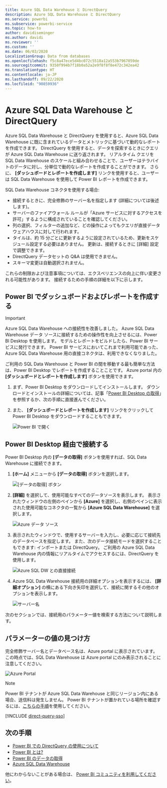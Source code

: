 ```yaml
---
title: Azure SQL Data Warehouse と DirectQuery
description: Azure SQL Data Warehouse と DirectQuery
ms.service: powerbi
ms.subservice: powerbi-service
ms.topic: how-to
author: davidiseminger
ms.author: davidi
ms.reviewer: ''
ms.custom: ''
ms.date: 06/03/2020
LocalizationGroup: Data from databases
ms.openlocfilehash: f5c8a47ece5d4bc072c5518a12a553b7967059de
ms.sourcegitcommit: 9350f994b7f18b0a52a2e9f8f8f8e472c342ea42
ms.translationtype: HT
ms.contentlocale: ja-JP
ms.lasthandoff: 09/22/2020
ms.locfileid: "90859936"
---
```

# <a name="azure-sql-data-warehouse-with-directquery"></a>Azure SQL Data Warehouse と DirectQuery

Azure SQL Data Warehouse と DirectQuery を使用すると、Azure SQL Data Warehouse に既に含まれているデータとメトリックに基づいて動的なレポートを作成できます。 DirectQuery を使用すると、データを探索するときにクエリが Azure SQL Data Warehouse に送り返されます。 リアルタイム クエリを SQL Data Warehouse のスケールと組み合わせることで、ユーザーはテラバイトのデータに対し、分単位で動的なレポートを作成することができます。 さらに、 **[ダッシュボードとレポートを作成します]** リンクを使用すると、ユーザーは SQL Data Warehouse を使用して Power BI レポートを作成できます。

SQL Data Warehouse コネクタを使用する場合:

* 接続するときに、完全修飾のサーバー名を指定します (詳細については後述します)。
* サーバーのファイアウォール ルールが「Azure サービスに対するアクセスを許可」するように構成されていることを確認してください。
* 列の選択、フィルターの追加など、どの操作によってもクエリが直接データ ウェアハウスに対して行われます。
* タイルは、約 15 分ごとに更新するように設定されているため、更新をスケジュール設定する必要はありません。  更新は、接続するときに [詳細] 設定で調整できます。
* DirectQuery データセットの Q&A は使用できません。
* スキーマ変更は自動選択されません。

これらの制限および注意事項については、エクスペリエンスの向上に伴い変更される可能性があります。 接続するための手順の詳細を以下に示します。

## <a name="build-dashboards-and-reports-in-power-bi"></a>Power BI でダッシュボードおよびレポートを作成する

> [!Important]
> Azure SQL Data Warehouse への接続性を改善しました。 Azure SQL Data Warehouse データ ソースに接続するための操作性を向上させるには、Power BI Desktop を使用します。 モデルとレポートをビルドしたら、Power BI サービスに発行できます。 Power BI サービスにおいてこれまで利用可能であった、Azure SQL Data Warehouse 用の直接コネクタは、利用できなくなりました。

ご利用の SQL Data Warehouse と Power BI の間を移動する最も簡単な方法は、Power BI Desktop でレポートを作成することことです。 Azure portal 内の **[ダッシュボードとレポートを作成します]** ボタンを使用できます。

1. まず、Power BI Desktop をダウンロードしてインストールします。 ダウンロードとインストールの詳細については、記事「[Power BI Desktop の取得](../fundamentals/desktop-get-the-desktop.md)」を参照するか、次の手順に直接進んでください。

2. また、 **[ダッシュボードとレポートを作成します]** リンクをクリックして Power BI Desktop をダウンロードすることもできます。

    ![Power BI で開く](media/service-azure-sql-data-warehouse-with-direct-connect/create-reports-01.png)


## <a name="connecting-through-power-bi-desktop"></a>Power BI Desktop 経由で接続する

Power BI Desktop 内の **[データの取得]** ボタンを使用すれば、SQL Data Warehouse に接続できます。 

1. **[ホーム]** メニューから **[データの取得]** ボタンを選択します。  

    ![[データの取得] ボタン](media/service-azure-sql-data-warehouse-with-direct-connect/create-reports-02.png)

2. **[詳細]** を選択して、使用可能なすべてのデータソースを表示します。 表示されたウィンドウの左側のペインから **[Azure]** を選択し、右側のペインに表示された使用可能なコネクタの一覧から **[Azure SQL Data Warehouse]** を選択します。

    ![Azure データ ソース](media/service-azure-sql-data-warehouse-with-direct-connect/create-reports-03.png)

3. 表示されたウィンドウで、使用するサーバーを入力し、必要に応じて接続先のデータベースを指定します。 また、次のデータ接続モードを選択することもできます: インポートまたは DirectQuery。 ご利用の Azure SQL Data Warehouse 内の情報にリアルタイムでアクセスするには、DirectQuery を使用します。

    ![Azure SQL DW との直接接続](media/service-azure-sql-data-warehouse-with-direct-connect/create-reports-04.png)

4. Azure SQL Data Warehouse 接続用の詳細オプションを表示するには、 **[詳細オプション]** の横にある下向き矢印を選択して、接続に関するその他のオプションを表示します。

    ![サーバー名](media/service-azure-sql-data-warehouse-with-direct-connect/create-reports-05.png)

次のセクションでは、接続用のパラメーター値を検索する方法について説明します。 

## <a name="finding-parameter-values"></a>パラメーターの値の見つけ方

完全修飾サーバー名とデータベース名は、Azure portal に表示されています。 この時点では、SQL Data Warehouse は Azure portal にのみ表示されることに注意してください。

![Azure Portal](media/service-azure-sql-data-warehouse-with-direct-connect/azureportal.png)

> [!NOTE]
> Power BI テナントが Azure SQL Data Warehouse と同じリージョン内にある場合、送信料は発生しません。 Power BI テナントが置かれている場所を確認するには、[こちらの手順](../admin/service-admin-where-is-my-tenant-located.md)を使用してください。

[!INCLUDE [direct-query-sso](../includes/direct-query-sso.md)]

## <a name="next-steps"></a>次の手順

* [Power BI での DirectQuery の使用について](desktop-directquery-about.md)
* [Power BI とは?](../fundamentals/power-bi-overview.md)  
* [Power BI のデータの取得](service-get-data.md)  
* [Azure SQL Data Warehouse](/azure/sql-data-warehouse/sql-data-warehouse-overview-what-is/)

他にわからないことがある場合は、 [Power BI コミュニティを利用してください](https://community.powerbi.com/)。